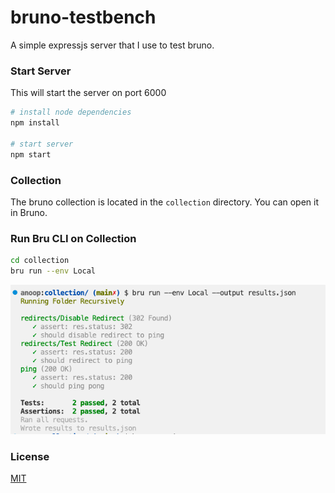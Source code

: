 # bruno-testbench

A simple expressjs server that I use to test bruno.

### Start Server
This will start the server on port 6000
```bash
# install node dependencies
npm install

# start server
npm start
```

### Collection
The bruno collection is located in the `collection` directory.
You can open it in Bruno.

### Run Bru CLI on Collection
```bash
cd collection
bru run --env Local
```

![cli demo](demo/cli-demo.png)

### License
[MIT](LICENSE)